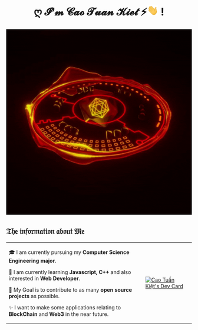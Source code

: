 <h1 align="center">ღ 𝓘❜𝓶 𝓒𝓪𝓸 𝓣𝓾𝓪𝓷 𝓚𝓲𝓮𝓽 ⚡<img src="https://github.com/caotuankietc3a/caotuankietc3a/blob/main/gifs/Hi.gif" width="30px"> ! </h1>
<img src="https://github.com/caotuankietc3a/caotuankietc3a/blob/main/gifs/metaverse.gif" width="100%" height="40%"/>
<!-- </p> -->

## 𝔗𝔥𝔢 𝔦𝔫𝔣𝔬𝔯𝔪𝔞𝔱𝔦𝔬𝔫 𝔞𝔟𝔬𝔲𝔱 **𝔐𝔢**

<table>
  <tr>
    <td valign="center">
      
🎓 I am currently pursuing my **Computer Science Engineering major**.

🌱 I am currently learning **Javascript, C++** and also interested in **Web Developer**.

🎯 My Goal is to contribute to as many **open source projects** as possible.

✨ I want to make some applications relating to **BlockChain** and **Web3** in the near future.

  <td>
    <a href="https://app.daily.dev/caotuankietc3a"><img src="https://api.daily.dev/devcards/9acb35d4535f409ba258cf80e857bccb.png?r=6h1" width="300" alt="Cao Tuấn Kiệt's Dev Card"/></a>
    </td>
  </tr>
  </table>
